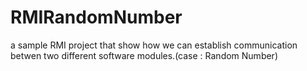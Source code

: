 # RMIRandomNumber
a sample RMI project that show how we can establish communication betwen two different software modules.(case : Random Number) 
